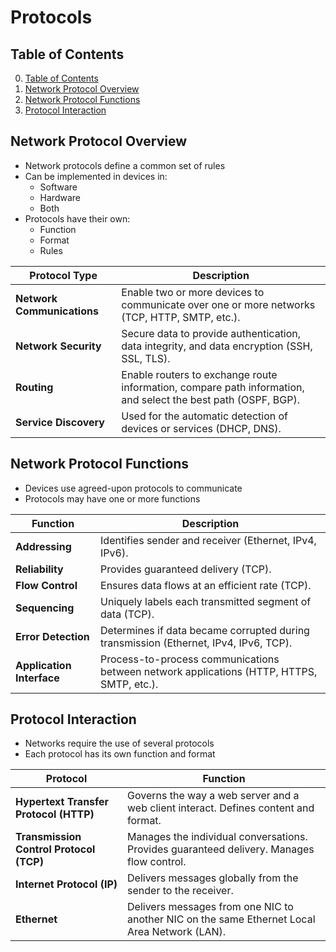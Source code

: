 # Protocols

## Table of Contents

0. [Table of Contents](#table-of-contents)
1. [Network Protocol Overview](#network-protocol-overview)
2. [Network Protocol Functions](#network-protocol-functions)
3. [Protocol Interaction](#protocol-interaction)

## Network Protocol Overview

- Network protocols define a common set of rules
- Can be implemented in devices in:
    - Software
    - Hardware
    - Both
- Protocols have their own:
    - Function
    - Format
    - Rules

| **Protocol Type**       | **Description** |
|-------------------------|---------------|
| **Network Communications** | Enable two or more devices to communicate over one or more networks (TCP, HTTP, SMTP, etc.). |
| **Network Security** | Secure data to provide authentication, data integrity, and data encryption (SSH, SSL, TLS). |
| **Routing** | Enable routers to exchange route information, compare path information, and select the best path (OSPF, BGP). |
| **Service Discovery** | Used for the automatic detection of devices or services (DHCP, DNS). |

## Network Protocol Functions

- Devices use agreed-upon protocols to communicate
- Protocols may have one or more functions

| **Function**            | **Description** |
|-------------------------|---------------|
| **Addressing** | Identifies sender and receiver (Ethernet, IPv4, IPv6). |
| **Reliability** | Provides guaranteed delivery (TCP). |
| **Flow Control** | Ensures data flows at an efficient rate (TCP). |
| **Sequencing** | Uniquely labels each transmitted segment of data (TCP). |
| **Error Detection** | Determines if data became corrupted during transmission (Ethernet, IPv4, IPv6, TCP). |
| **Application Interface** | Process-to-process communications between network applications (HTTP, HTTPS, SMTP, etc.). |

## Protocol Interaction

- Networks require the use of several protocols
- Each protocol has its own function and format

| **Protocol** | **Function** |
|-------------|-------------|
| **Hypertext Transfer Protocol (HTTP)** | Governs the way a web server and a web client interact. Defines content and format. |
| **Transmission Control Protocol (TCP)** | Manages the individual conversations. Provides guaranteed delivery. Manages flow control. |
| **Internet Protocol (IP)** | Delivers messages globally from the sender to the receiver. |
| **Ethernet** | Delivers messages from one NIC to another NIC on the same Ethernet Local Area Network (LAN). |
